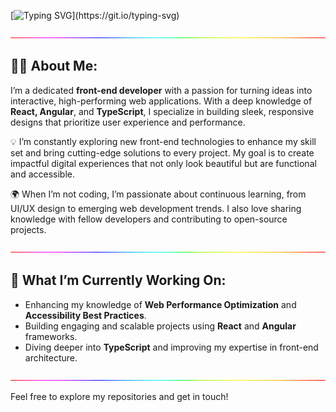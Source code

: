 [![Typing SVG](https://readme-typing-svg.demolab.com?font=Algerian&size=25&letterSpacing=1px&pause=1000&color=5BFF29E6&background=001F3F00&center=true&vCenter=true&width=1000&lines=👋+Hello%2C+I'm+Salmaan+Mushtaq;💻+Passionate+Front-End+Developer;🌟+Crafting+Engaging+Digital+Experiences;🎉+Welcome+to+my+GitHub!)](https://git.io/typing-svg)

<p align="center">
  <img src="https://raw.githubusercontent.com/SalmaanMushtaq/SalmaanMushtaq/main/rainbow-superthin.webp" alt="Salmaan Mushtaq - Front-End Developer" width="1000" />
</p>

## 👨‍💻 About Me:
I’m a dedicated **front-end developer** with a passion for turning ideas into interactive, high-performing web applications. With a deep knowledge of **React, Angular**, and **TypeScript**, I specialize in building sleek, responsive designs that prioritize user experience and performance.

💡 I’m constantly exploring new front-end technologies to enhance my skill set and bring cutting-edge solutions to every project. My goal is to create impactful digital experiences that not only look beautiful but are functional and accessible.

🌍 When I’m not coding, I’m passionate about continuous learning, from UI/UX design to emerging web development trends. I also love sharing knowledge with fellow developers and contributing to open-source projects.

<p align="center">
  <img src="https://raw.githubusercontent.com/SalmaanMushtaq/SalmaanMushtaq/main/rainbow-superthin.webp" alt="Salmaan Mushtaq - Front-End Developer" width="1000" />
</p>

## 🚀 What I’m Currently Working On:
- Enhancing my knowledge of **Web Performance Optimization** and **Accessibility Best Practices**.
- Building engaging and scalable projects using **React** and **Angular** frameworks.
- Diving deeper into **TypeScript** and improving my expertise in front-end architecture.

<p align="center">
  <img src="https://raw.githubusercontent.com/SalmaanMushtaq/SalmaanMushtaq/main/rainbow-superthin.webp" alt="Salmaan Mushtaq - Front-End Developer" width="1000" />
</p>

Feel free to explore my repositories and get in touch!
